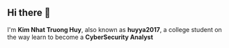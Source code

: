## Hi there 👋

I'm **Kim Nhat Truong Huy**, also known as **huyya2017**, a college student on the way learn to become a **CyberSecurity Analyst**
<!--
**huyya2017/huyya2017** is a ✨ _special_ ✨ repository because its `README.md` (this file) appears on your GitHub profile.

Here are some ideas to get you started:

- 🔭 I’m currently working on ...
- 🌱 I’m currently learning ...
- 👯 I’m looking to collaborate on ...
- 🤔 I’m looking for help with ...
- 💬 Ask me about ...
- 📫 How to reach me: ...
- 😄 Pronouns: ...
- ⚡ Fun fact: ...
-->
